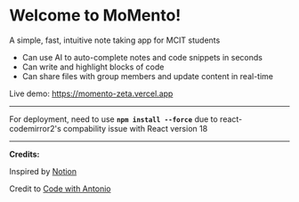 # **Welcome to MoMento!**

A simple, fast, intuitive note taking  app for MCIT students

-   Can use AI to auto-complete notes and code snippets in seconds
-   Can write and highlight blocks of code
-   Can share files with group members and update content in real-time

Live demo: https://momento-zeta.vercel.app
___

For deployment, need to use **```npm install --force```** due to react-codemirror2's compability issue with React version 18


___
**Credits:**

Inspired by [Notion](https://www.notion.so/)

Credit to [Code with Antonio](https://www.codewithantonio.com/)
